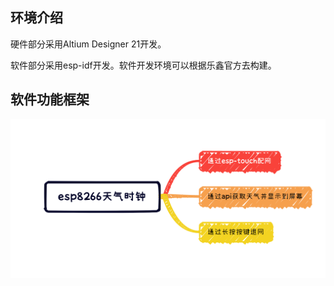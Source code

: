 ## 环境介绍

硬件部分采用Altium Designer 21开发。

软件部分采用esp-idf开发。软件开发环境可以根据乐鑫官方去构建。



## 软件功能框架

![Images/](.\Images\Snipaste_2023-02-13_16-27-06.png)
